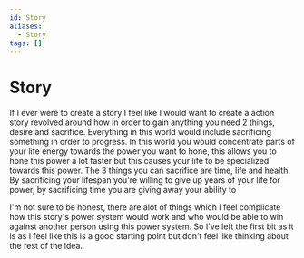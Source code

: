 ```yaml
---
id: Story
aliases:
  - Story
tags: []
---
```


# Story

If I ever were to create a story I feel like I would want to create a action story revolved around how in order to gain anything you need 2 things, desire and sacrifice. Everything in this world would include sacrificing something in order to progress. In this world you would concentrate parts of your life energy towards the power you want to hone, this allows you to hone this power a lot faster but this causes your life to be specialized towards this power. The 3 things you can sacrifice are time, life and health. By sacrificing your lifespan you're willing to give up years of your life for power, by sacrificing time you are giving away your ability to 

I'm not sure to be honest, there are alot of things which I feel complicate how this story's power system would work and who would be able to win against another person using this power system. So I've left the first bit as it is as I feel like this is a good starting point but don't feel like thinking about the rest of the idea. 
